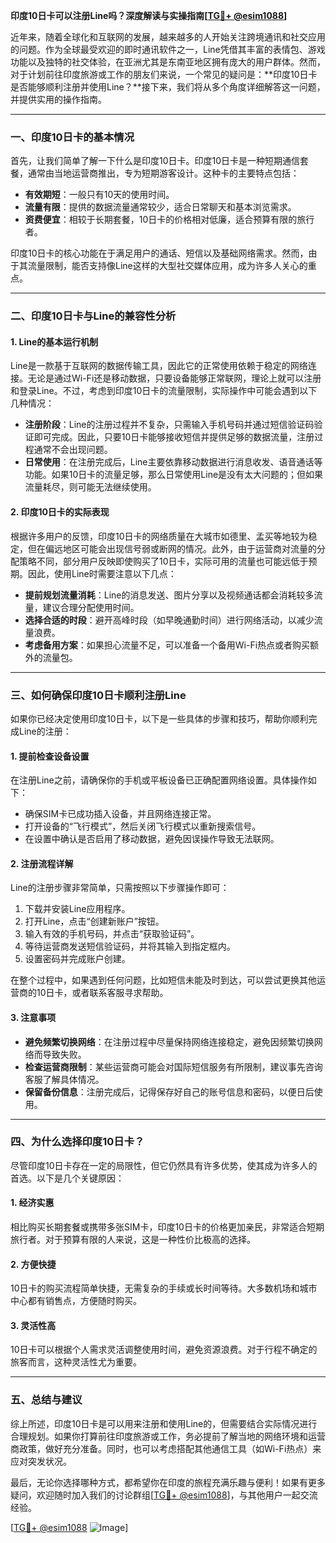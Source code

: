 **印度10日卡可以注册Line吗？深度解读与实操指南[[TG💪+ @esim1088](https://t.me/s/esim1088)]**

近年来，随着全球化和互联网的发展，越来越多的人开始关注跨境通讯和社交应用的问题。作为全球最受欢迎的即时通讯软件之一，Line凭借其丰富的表情包、游戏功能以及独特的社交体验，在亚洲尤其是东南亚地区拥有庞大的用户群体。然而，对于计划前往印度旅游或工作的朋友们来说，一个常见的疑问是：**印度10日卡是否能够顺利注册并使用Line？**接下来，我们将从多个角度详细解答这一问题，并提供实用的操作指南。

---

### **一、印度10日卡的基本情况**

首先，让我们简单了解一下什么是印度10日卡。印度10日卡是一种短期通信套餐，通常由当地运营商推出，专为短期游客设计。这种卡的主要特点包括：

- **有效期短**：一般只有10天的使用时间。
- **流量有限**：提供的数据流量通常较少，适合日常聊天和基本浏览需求。
- **资费便宜**：相较于长期套餐，10日卡的价格相对低廉，适合预算有限的旅行者。
  
印度10日卡的核心功能在于满足用户的通话、短信以及基础网络需求。然而，由于其流量限制，能否支持像Line这样的大型社交媒体应用，成为许多人关心的重点。

---

### **二、印度10日卡与Line的兼容性分析**

#### **1. Line的基本运行机制**
Line是一款基于互联网的数据传输工具，因此它的正常使用依赖于稳定的网络连接。无论是通过Wi-Fi还是移动数据，只要设备能够正常联网，理论上就可以注册和登录Line。不过，考虑到印度10日卡的流量限制，实际操作中可能会遇到以下几种情况：

- **注册阶段**：Line的注册过程并不复杂，只需输入手机号码并通过短信验证码验证即可完成。因此，只要10日卡能够接收短信并提供足够的数据流量，注册过程通常不会出现问题。
- **日常使用**：在注册完成后，Line主要依靠移动数据进行消息收发、语音通话等功能。如果10日卡的流量足够，那么日常使用Line是没有太大问题的；但如果流量耗尽，则可能无法继续使用。

#### **2. 印度10日卡的实际表现**
根据许多用户的反馈，印度10日卡的网络质量在大城市如德里、孟买等地较为稳定，但在偏远地区可能会出现信号弱或断网的情况。此外，由于运营商对流量的分配策略不同，部分用户反映即使购买了10日卡，实际可用的流量也可能远低于预期。因此，使用Line时需要注意以下几点：

- **提前规划流量消耗**：Line的消息发送、图片分享以及视频通话都会消耗较多流量，建议合理分配使用时间。
- **选择合适的时段**：避开高峰时段（如早晚通勤时间）进行网络活动，以减少流量浪费。
- **考虑备用方案**：如果担心流量不足，可以准备一个备用Wi-Fi热点或者购买额外的流量包。

---

### **三、如何确保印度10日卡顺利注册Line**

如果你已经决定使用印度10日卡，以下是一些具体的步骤和技巧，帮助你顺利完成Line的注册：

#### **1. 提前检查设备设置**
在注册Line之前，请确保你的手机或平板设备已正确配置网络设置。具体操作如下：
- 确保SIM卡已成功插入设备，并且网络连接正常。
- 打开设备的“飞行模式”，然后关闭飞行模式以重新搜索信号。
- 在设置中确认是否启用了移动数据，避免因误操作导致无法联网。

#### **2. 注册流程详解**
Line的注册步骤非常简单，只需按照以下步骤操作即可：
1. 下载并安装Line应用程序。
2. 打开Line，点击“创建新账户”按钮。
3. 输入有效的手机号码，并点击“获取验证码”。
4. 等待运营商发送短信验证码，并将其输入到指定框内。
5. 设置密码并完成账户创建。

在整个过程中，如果遇到任何问题，比如短信未能及时到达，可以尝试更换其他运营商的10日卡，或者联系客服寻求帮助。

#### **3. 注意事项**
- **避免频繁切换网络**：在注册过程中尽量保持网络连接稳定，避免因频繁切换网络而导致失败。
- **检查运营商限制**：某些运营商可能会对国际短信服务有所限制，建议事先咨询客服了解具体情况。
- **保留备份信息**：注册完成后，记得保存好自己的账号信息和密码，以便日后使用。

---

### **四、为什么选择印度10日卡？**

尽管印度10日卡存在一定的局限性，但它仍然具有许多优势，使其成为许多人的首选。以下是几个关键原因：

#### **1. 经济实惠**
相比购买长期套餐或携带多张SIM卡，印度10日卡的价格更加亲民，非常适合短期旅行者。对于预算有限的人来说，这是一种性价比极高的选择。

#### **2. 方便快捷**
10日卡的购买流程简单快捷，无需复杂的手续或长时间等待。大多数机场和城市中心都有销售点，方便随时购买。

#### **3. 灵活性高**
10日卡可以根据个人需求灵活调整使用时间，避免资源浪费。对于行程不确定的旅客而言，这种灵活性尤为重要。

---

### **五、总结与建议**

综上所述，印度10日卡是可以用来注册和使用Line的，但需要结合实际情况进行合理规划。如果你打算前往印度旅游或工作，务必提前了解当地的网络环境和运营商政策，做好充分准备。同时，也可以考虑搭配其他通信工具（如Wi-Fi热点）来应对突发状况。

最后，无论你选择哪种方式，都希望你在印度的旅程充满乐趣与便利！如果有更多疑问，欢迎随时加入我们的讨论群组[[TG💪+ @esim1088](https://t.me/s/esim1088)]，与其他用户一起交流经验。

[[TG💪+ @esim1088](https://t.me/s/esim1088) ![Image](https://i.postimg.cc/4NQfJmqS/Snipaste-2025-05-13-00-14-12.png)]